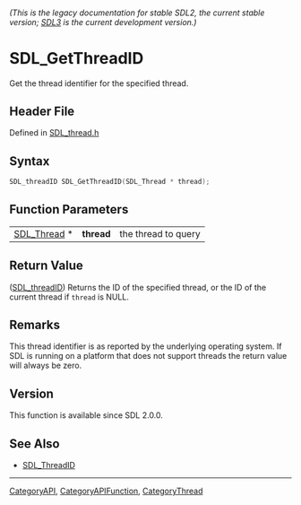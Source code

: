 ###### (This is the legacy documentation for stable SDL2, the current stable version; [SDL3](https://wiki.libsdl.org/SDL3/) is the current development version.)
# SDL_GetThreadID

Get the thread identifier for the specified thread.

## Header File

Defined in [SDL_thread.h](https://github.com/libsdl-org/SDL/blob/SDL2/include/SDL_thread.h)

## Syntax

```c
SDL_threadID SDL_GetThreadID(SDL_Thread * thread);
```

## Function Parameters

|                            |            |                     |
| -------------------------- | ---------- | ------------------- |
| [SDL_Thread](SDL_Thread) * | **thread** | the thread to query |

## Return Value

([SDL_threadID](SDL_threadID)) Returns the ID of the specified thread, or
the ID of the current thread if `thread` is NULL.

## Remarks

This thread identifier is as reported by the underlying operating system.
If SDL is running on a platform that does not support threads the return
value will always be zero.

## Version

This function is available since SDL 2.0.0.

## See Also

- [SDL_ThreadID](SDL_ThreadID)

----
[CategoryAPI](CategoryAPI), [CategoryAPIFunction](CategoryAPIFunction), [CategoryThread](CategoryThread)

